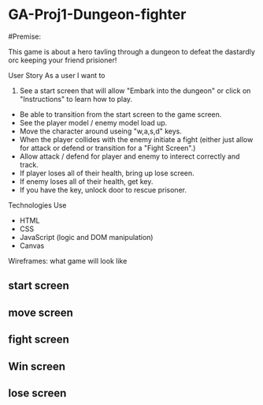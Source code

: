 # GA-Proj1-Dungeon-fighter

#Premise:

This game is about a hero tavling through a dungeon to defeat the dastardly orc keeping your friend prisioner! 

User Story
As a user I want to
1. See a start screen that will allow "Embark into the dungeon" or click on "Instructions" to learn how to play.
* Be able to transition from the start screen to the game screen.
* See the player model / enemy model load up.
* Move the character around useing "w,a,s,d" keys.
* When the player collides with the enemy initiate a fight (either just allow for attack or defend or transition for a "Fight Screen".)
* Allow attack / defend for player and enemy to interect correctly and track.
* If player loses all of their health, bring up lose screen.
* If enemy loses all of their health, get key.
* If you have the key, unlock door to rescue prisoner.

Technologies Use
* HTML
* CSS
* JavaScript (logic and DOM manipulation)
* Canvas

Wireframes:
what game will look like
## start screen

## move screen

## fight screen

## Win screen

## lose screen